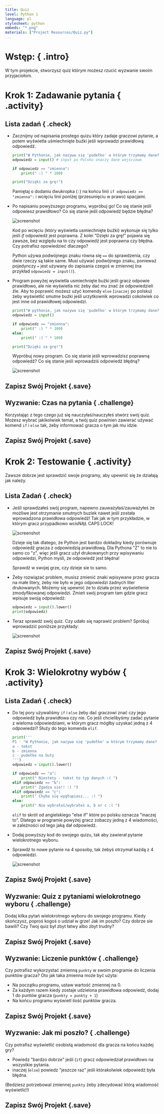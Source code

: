 ```yaml
---
title: Quiz
level: Python 1
language: pl 
stylesheet: python
embeds: "*.png"
materials: ["Project Resources/Quiz.py"]
...
```


# Wstęp:  { .intro}

W tym projekcie, stworzysz quiz którym możesz rzucić wyzwanie swoim przyjaciołom.

# Krok 1: Zadawanie pytania { .activity}

## Lista zadań { .check}

+ Zacznijmy od napisania prostego quizu który zadaje graczowi pytanie, a potem wyświetla uśmiechnięte buźki jeśli wprowadzi prawidłową odpowiedź. 

	```python
	print("W Pythonie, jak nazywa się 'pudełko' w którym trzymamy dane?")
	odpowiedz = input()	# input po Polsku znaczy dane wejściowe

	if odpowiedz == "zmienna":
		print(" :) " * 100)

	print("Dzięki za grę!")
	```

	Pamiętaj o dodaniu dwukropka (`:`) na końcu linii `if odpowiedz == "zmienna":` i wcięciu linii poniżej (przesunięciu w prawo) spacjami.

+ Po napisaniu powyższego programu, wypróbuj go! Co się stanie jeśli odpowiesz prawidłowo? Co się stanie jeśli odpowiedź będzie błędna? 

	![screenshot](quiz-if.png)

	Kod po wcięciu (który wyświetla usmiechnięte buźki) wykonuje się tylko jeśli *if* odpowiedź jest poprawna. Z kolei "Dzięki za grę!" pojawia się zawsze, bez względu na to czy odpowiedź jest poprawna czy błędna. Czy potrafisz opowiedzieć dlaczego?

	Python używa podwójnego znaku równa się	`==` do sprawdzenia, czy dwie rzeczy są takie same. Musi używać podwójnego znaku, ponieważ pojedynczy `=` jest używany do zapisania czegoś w zmiennej (na przykład `odpowiedz = input()`).

+ Program powyżej wyświetla usmiechnięte buźki jeśli gracz odpowie prawidłowo, ale nie wyświetla nic żeby dać mu znać że odpowiedzieli źle. Aby to poprawić możesz użyć komendy `else` (`inaczej` po polsku) żeby wyświetlić smutne buźki jeśli urzytkownik wprowadzi cokolwiek co jest inne od prawidłowej odpowiedzi. 

	```python
	print("W pythonie, jak nazywa się 'pudełko' w którym trzymamy dane?")
	odpowiedz = input()

	if odpowiedz == "zmienna":
		print(" :) " * 100)
	else:
		print(" :( " * 100)

	print("Dzięki za grę!")
	```

	Wypróbuj nowy program. Co się stanie jeśli wprowadzisz poprawną odpowiedź? Co się stanie jeśli wprowadziś odpowiedź błędną?

	![screenshot](quiz-if-else.png)

## Zapisz Swój Projekt {.save}

## Wyzwanie: Czas na pytania { .challenge}

Korzystając z tego czego już się nauczyłaś/nauczyłeś stwórz swój quiz. Możesz wybrać jakikolwiek temat, a twój quiz powinien zawierać używać komend `if` i `else` tak, żeby informować gracza o tym jak mu idzie. 

## Zapisz Swój Projekt {.save}

# Krok 2: Testowanie { .activity}

Zawsze dobrze jest sprawdzić swoje programy, aby upewnić się że działają jak należy.

## Lista Zadań { .check}

+ Jeśli sprawdzałeś swój program, napewno zauważyłaś/zauważyłeś że możliwe jest otrzymanie smutnych buziek nawet jeśli została wprowadzona prawidłowa odpowiedź! Tak jak w tym przykładzie, w którym gracz przypadkowo wcisNĄŁ CAPS LOCK!

	![screenshot](quiz-test.png)

	Dzieje się tak dlatego, że Python jest bardzo dokładny kiedy porównuje odpowiedź gracza z odpowiedzią prawidłową. Dla Pythona "Z" to nie to samo co "z", więc jeśli gracz użył drukowanych przy wpisywaniu odpowiedzi, Python myśli, że odpowiedź jest błędna!

	Sprawdź w swojej grze, czy dzieje sie to samo. 

+ Żeby rozwiązać problem, musisz zmienić znaki wpisywane przez gracza na małe litery, żeby nie było w jego odpowiedzi żadnych liter drukowanych. Możemy się upewnić że to działa przez wyświetlenie zmodyfikowanej odpowiedzi. Zmień swój program tam gdzie gracz wpisuje swoją odpowiedź:

	```python
	odpowiedz = input().lower()
	print(odpowiedz)
	```

+ Teraz sprawdź swój quiz. Czy udało się naprawić problem? Spróbuj wprowadzić poniższe przykłady:  

	![screenshot](quiz-test-lower.png)

## Zapisz Swój Projekt {.save}

# Krok 3: Wielokrotny wybów { .activity}

## Lista Zadań { .check}

+ Do tej pory używaliśmy `if` i `else` żeby dać graczowi znać czy jego odpowiedź była prawidłowa czy nie. Co jeśli chcielibyśmy zadać pytanie z wieloma odpowiedziami, w którym gracz mógłby uzyskać jedną z 4 odpowiedzi? Służy do tego komenda `elif`.

	```python
	print('''
	P1 - "W Pythonie, jak nazywa się 'pudełko' w którym trzymamy dane?
	a - tekst
	b - zmienna
	c - pudełko na buty
	''')
	odpowiedz = input().lower()

	if odpowiedz == "a":
		print(" Niestety - tekst to typ danych :( ")
	elif odpowiedz == "b":
		print(" Zgadza sie!! :) ")
	elif odpowiedz == "c":
		print(" Chyba się wygłupiasz... :( ")
	else:
		print(" Nie wybrałaś/wybrałeś a, b or c :( ")
	```

	`elif` to skrót od angielskiego "else if" które po polsku oznacza "inaczej to". Dlatego w programie powyżej gracz zobaczy jedną z 4 wiadomości, w zależności od tego jaką dał odpowiedź. 

+ Dodaj powyższy kod do swojego quizu, tak aby zawierał pytanie wielokrotnego wyboru. 

+ Sprawdź to nowe pytanie na 4 sposoby, tak żebyś otrzymał każdą z 4 odpowiedzi.

	![screenshot](quiz-elif.png)

## Zapisz Swój Projekt {.save}

## Wyzwanie: Quiz z pytaniami wielokrotnego wyboru  { .challenge}

Dodaj kilka pytań wielokrotnego wyboru do swojego programu. Kiedy skończysz, poproś kogoś o udział w grze! Jak im poszło? Czy dobrze sie bawili? Czy Twoj quiz był zbyt łatwy albo zbyt trudny?

## Zapisz Swój Projekt {.save}

## Wyzwanie: Liczenie punktów  { .challenge}

Czy potrafisz wykorzystać zmienną `punkty` w swoim programie do liczenia punktów gracza? Oto jak taka zmienna może być użyta:

+ Na początku programu, ustaw wartość zmiennej na 0.
+ Za każdym razem kiedy zostaje udzielona prawidłowa odpowiedź, dodaj 1 do puntów gracza (`punkty = punkty + 1`)
+ Na końcu programu wyświetl ilość punktów gracza.

## Zapisz Swój Projekt {.save}

## Wyzwanie: Jak mi poszło?  { .challenge}

Czy potrafisz wyświetlić osobistą wiadomość dla gracza na końcu każdej gry?

+ Powiedz "bardzo dobrze" jeśli (`if`) gracz odpowiedział prawidłowo na wszystkie pytania.
+ inaczej (`else`) powiedz "jeszcze raz" jeśli którakolwiek odpowiedź była błędna. 

(Bedziesz potrzebowal zmiennej `punkty` żeby zdecydować którą wiadomość wyświetlić!)

## Zapisz Swój Projekt {.save}
